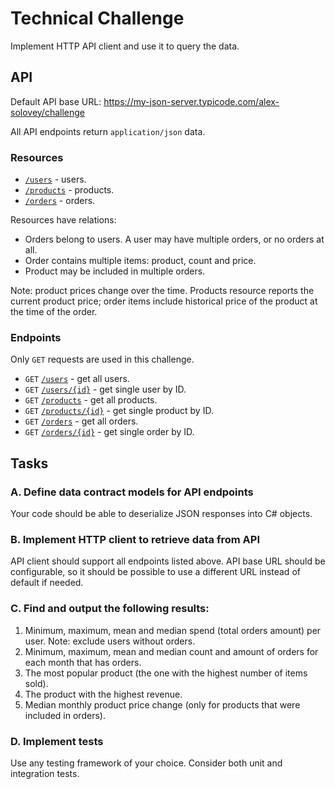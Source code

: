 # Technical Challenge

Implement HTTP API client and use it to query the data.

## API

Default API base URL: https://my-json-server.typicode.com/alex-solovey/challenge

All API endpoints return `application/json` data.

### Resources

* [`/users`](https://my-json-server.typicode.com/alex-solovey/challenge/users) - users.
* [`/products`](https://my-json-server.typicode.com/alex-solovey/challenge/products) - products.
* [`/orders`](https://my-json-server.typicode.com/alex-solovey/challenge/orders) - orders.

Resources have relations:

* Orders belong to users. A user may have multiple orders, or no orders at all.
* Order contains multiple items: product, count and price.
* Product may be included in multiple orders.

Note: product prices change over the time. Products resource reports the current product price;
order items include historical price of the product at the time of the order.

### Endpoints

Only `GET` requests are used in this challenge.

* `GET` [`/users`](https://my-json-server.typicode.com/alex-solovey/challenge/users) - get all users.
* `GET` [`/users/{id}`](https://my-json-server.typicode.com/alex-solovey/challenge/users/71880) - get single user by ID.
* `GET` [`/products`](https://my-json-server.typicode.com/alex-solovey/challenge/products) - get all products.
* `GET` [`/products/{id}`](https://my-json-server.typicode.com/alex-solovey/challenge/products/90020) - get single product by ID.
* `GET` [`/orders`](https://my-json-server.typicode.com/alex-solovey/challenge/orders) - get all orders.
* `GET` [`/orders/{id}`](https://my-json-server.typicode.com/alex-solovey/challenge/orders/22300) - get single order by ID.


## Tasks

### A. Define data contract models for API endpoints

Your code should be able to deserialize JSON responses into C# objects.

### B. Implement HTTP client to retrieve data from API

API client should support all endpoints listed above. API base URL should be configurable, so it should be possible to use a different URL instead of default if needed.

### C. Find and output the following results:

1. Minimum, maximum, mean and median spend (total orders amount) per user. Note: exclude users without orders.
2. Minimum, maximum, mean and median count and amount of orders for each month that has orders.
3. The most popular product (the one with the highest number of items sold).
4. The product with the highest revenue.
5. Median monthly product price change (only for products that were included in orders).

### D. Implement tests

Use any testing framework of your choice. Consider both unit and integration tests.
